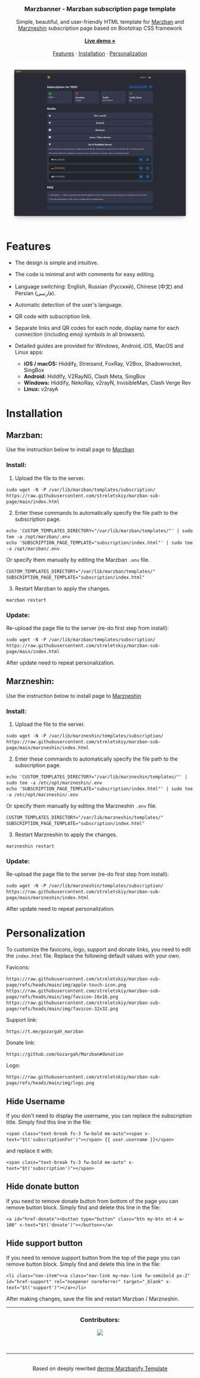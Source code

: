<h3 align="center">Marzbanner - Marzban subscription page template</h3>

<p align="center">
  Simple, beautiful, and user-friendly HTML template for <a href="https://github.com/Gozargah/Marzban">Marzban</a> and <a href="https://github.com/marzneshin/marzneshin">Marzneshin</a> subscription page based on Bootstrap CSS framework
  <br>
  <br>
  <a href="https://streletskiy.github.io/marzban-sub-page/"><strong>Live demo »</strong></a>
  <br>
  <br>
  <a href="https://github.com/streletskiy/marzban-sub-page/tree/main#features">Features</a>
  ·
  <a href="https://github.com/streletskiy/marzban-sub-page/tree/main#installation">Installation</a>
  ·
  <a href="https://github.com/streletskiy/marzban-sub-page/tree/main#personalization">Personalization</a>
</p>

<p>
  <picture>
    <img alt="Marzban Subscription page template" src="./.github/assets/screen.png">
  </picture>
</p>

# Features

- The design is simple and intuitive.
- The code is minimal and with comments for easy editing.
- Language switching: English, Russian (Русский), Chinese (中文) and Persian (فارسی).
- Automatic detection of the user's language.
- QR code with subscription link.
- Separate links and QR codes for each node, display name for each connection (including emoji symbols in all browsers).
- Detailed guides are provided for Windows, Android, iOS, MacOS and Linux apps:

	- **iOS / macOS:** Hiddify, Streisand, FoxRay, V2Box, Shadowrocket, SingBox
	- **Android:** Hiddify, V2RayNG, Clash Meta, SingBox
	- **Windows:** Hiddify, NekoRay, v2rayN, InvisibleMan, Clash Verge Rev
	- **Linux:** v2rayA

# Installation

<h2>Marzban:</h2>
Use the instruction below to install page to <a href="https://github.com/Gozargah/Marzban">Marzban</a>
<h3>Install:</h3>

1. Upload the file to the server.
```
sudo wget -N -P /var/lib/marzban/templates/subscription/ https://raw.githubusercontent.com/streletskiy/marzban-sub-page/main/index.html
```
2. Enter these commands to automatically specify the file path to the subscription page.
```
echo 'CUSTOM_TEMPLATES_DIRECTORY="/var/lib/marzban/templates/"' | sudo tee -a /opt/marzban/.env
echo 'SUBSCRIPTION_PAGE_TEMPLATE="subscription/index.html"' | sudo tee -a /opt/marzban/.env
```
Or specify them manually by editing the Marzban `.env` file.
```
CUSTOM_TEMPLATES_DIRECTORY="/var/lib/marzban/templates/"
SUBSCRIPTION_PAGE_TEMPLATE="subscription/index.html"
```
3. Restart Marzban to apply the changes.
```
marzban restart
```
<h3>Update:</h3>
Re-upload the page file to the server (re-do first step from install):

```
sudo wget -N -P /var/lib/marzban/templates/subscription/ https://raw.githubusercontent.com/streletskiy/marzban-sub-page/main/index.html
```
After update need to repeat personalization.

<h2>Marzneshin:</h2>
Use the instruction below to install page to <a href="https://github.com/marzneshin/marzneshin">Marzneshin</a>
<h3>Install:</h3>

1. Upload the file to the server.
```
sudo wget -N -P /var/lib/marzneshin/templates/subscription/ https://raw.githubusercontent.com/streletskiy/marzban-sub-page/main/marzneshin/index.html
```
2. Enter these commands to automatically specify the file path to the subscription page.
```
echo 'CUSTOM_TEMPLATES_DIRECTORY="/var/lib/marzneshin/templates/"' | sudo tee -a /etc/opt/marzneshin/.env
echo 'SUBSCRIPTION_PAGE_TEMPLATE="subscription/index.html"' | sudo tee -a /etc/opt/marzneshin/.env
```
Or specify them manually by editing the Marzneshin `.env` file.
```
CUSTOM_TEMPLATES_DIRECTORY="/var/lib/marzneshin/templates/"
SUBSCRIPTION_PAGE_TEMPLATE="subscription/index.html"
```
3. Restart Marzneshin to apply the changes.
```
marzneshin restart
```
<h3>Update:</h3>
Re-upload the page file to the server (re-do first step from install):

```
sudo wget -N -P /var/lib/marzneshin/templates/subscription/ https://raw.githubusercontent.com/streletskiy/marzban-sub-page/main/marzneshin/index.html
```
After update need to repeat personalization.

# Personalization

To customize the favicons, logo, support and donate links, you need to edit the `index.html` file. Replace the following default values with your own.

Favicons:
```
https://raw.githubusercontent.com/streletskiy/marzban-sub-page/refs/heads/main/img/apple-touch-icon.png
https://raw.githubusercontent.com/streletskiy/marzban-sub-page/refs/heads/main/img/favicon-16x16.png
https://raw.githubusercontent.com/streletskiy/marzban-sub-page/refs/heads/main/img/favicon-32x32.png
```
Support link:
```
https://t.me/gozargah_marzban
```
Donate link:
```
https://github.com/Gozargah/Marzban#donation
```
Logo:
```
https://raw.githubusercontent.com/streletskiy/marzban-sub-page/refs/heads/main/img/logo.png
```

## Hide Username
If you don't need to display the username, you can replace the subscription title.
Simply find this line in the file:
```
<span class="text-break fs-3 fw-bold me-auto"><span x-text="$t('subscriptionFor')"></span> {{ user.username }}</span>
```
and replace it with:
```
<span class="text-break fs-3 fw-bold me-auto" x-text="$t('subscription')"></span>
```

## Hide donate button
If you need to remove donate button from bottom of the page you can remove button block. Simply find and delete this line in the file:
```
<a id="href-donate"><button type="button" class="btn my-btn mt-4 w-100" x-text="$t('donate')"></button></a>
```

## Hide support button
If you need to remove support button from the top of the page you can remove button block. Simply find and delete this line in the file:
```
<li class="nav-item"><a class="nav-link my-nav-link fw-semibold px-2" id="href-support" rel="noopener noreferrer" target="_blank" x-text="$t('support')"></a></li>
```

After making changes, save the file and restart Marzban / Marzneshin.

***
<h3 align="center">Contributors:</h3>
<p align="center">
<a href="https://github.com/streletskiy/marzban-sub-page/graphs/contributors">
  <img src="https://contrib.rocks/image?repo=streletskiy/marzban-sub-page" />
</a>
</p>
<br>

***
<p align="center">
  <br>
  Based on deeply rewrited <a href="https://github.com/dermv/marzbanify-template">dermw Marzbanify Template</a>
  <br>
</p>

